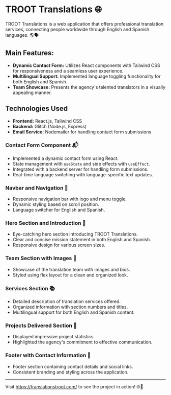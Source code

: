 # TROOT Translations 🌐

TROOT Translations is a web application that offers professional translation services, connecting people worldwide through English and Spanish languages. 🌎🗣️

## Main Features:

- **Dynamic Contact Form:** Utilizes React components with Tailwind CSS for responsiveness and a seamless user experience.
- **Multilingual Support:** Implemented language toggling functionality for both English and Spanish.
- **Team Showcase:** Presents the agency's talented translators in a visually appealing manner.

## Technologies Used

- **Frontend:** React.js, Tailwind CSS
- **Backend:** Glitch (Node.js, Express)
- **Email Service:** Nodemailer for handling contact form submissions

### Contact Form Component 📬
- Implemented a dynamic contact form using React.
- State management with `useState` and side effects with `useEffect`.
- Integrated with a backend server for handling form submissions.
- Real-time language switching with language-specific text updates.

### Navbar and Navigation 🚀
- Responsive navigation bar with logo and menu toggle.
- Dynamic styling based on scroll position.
- Language switcher for English and Spanish.

### Hero Section and Introduction 🌟
- Eye-catching hero section introducing TROOT Translations.
- Clear and concise mission statement in both English and Spanish.
- Responsive design for various screen sizes.

### Team Section with Images 🤝
- Showcase of the translation team with images and bios.
- Styled using flex layout for a clean and organized look.

### Services Section 📚
- Detailed description of translation services offered.
- Organized information with section numbers and titles.
- Multilingual support for both English and Spanish content.

### Projects Delivered Section 🎉
- Displayed impressive project statistics.
- Highlighted the agency's commitment to effective communication.

### Footer with Contact Information 📧
- Footer section containing contact details and social links.
- Consistent branding and styling across the application.


---

Visit https://translationstroot.com/ to see the project in action! 🌐🚀
